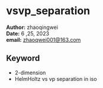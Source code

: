 # vsvp_separation
**Author:** zhaoqingwei  
**Date:** 6 ,25, 2023  
**email:** [zhaoqwei001@163.com](zhaoqwei001@163.com)  


## Keyword
* 2-dimension
* HelmHoltz vs vp separation in iso
